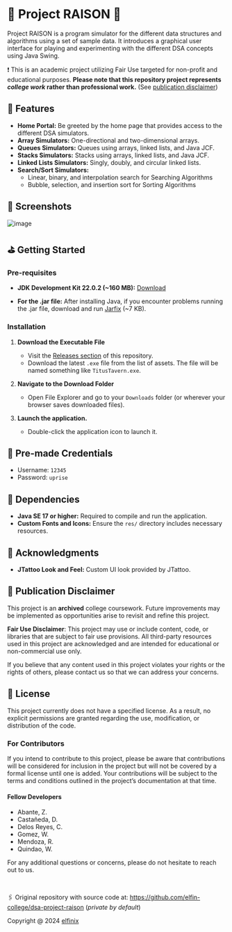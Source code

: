 # 🐲 Project RAISON 🐲

Project RAISON is a program simulator for the different data structures and algorithms using a set of sample data. It introduces a graphical user interface for playing and experimenting with the different DSA concepts using Java Swing.

❗ This is an academic project utilizing Fair Use targeted for non-profit and educational purposes. **Please note that this repository project represents _college work_ rather than professional work.** (See [publication disclaimer](#-publication-disclaimer))

## 🏁 Features

- **Home Portal:** Be greeted by the home page that provides access to the different DSA simulators.
- **Array Simulators:** One-directional and two-dimensional arrays.    
- **Queues Simulators:** Queues using arrays, linked lists, and Java JCF.
- **Stacks Simulators:** Stacks using arrays, linked lists, and Java JCF.
- **Linked Lists Simulators:** Singly, doubly, and circular linked lists.
- **Search/Sort Simulators:** 
    - Linear, binary, and interpolation search for Searching Algorithms
    - Bubble, selection, and insertion sort for Sorting Algorithms

## 📸 Screenshots

![image](https://github.com/user-attachments/assets/4c1b878d-f062-41d8-a639-d5254bab3770)

## ⛳ Getting Started

### Pre-requisites

- **JDK Development Kit 22.0.2 (~160 MB):** [Download](https://download.oracle.com/java/22/latest/jdk-22_windows-x64_bin.exe)

- **For the .jar file:** After installing Java, if you encounter problems running the .jar file, download and run [Jarfix](https://johann.loefflmann.net/downloads/jarfix.exe) (~7 KB).

### Installation

1. **Download the Executable File**
   - Visit the [Releases section](https://github.com/elfinix/dsa-ProjectRAISON/releases) of this repository.
   - Download the latest `.exe` file from the list of assets. The file will be named something like `TitusTavern.exe`.

2. **Navigate to the Download Folder**
   - Open File Explorer and go to your `Downloads` folder (or wherever your browser saves downloaded files).

3. **Launch the application.**
   - Double-click the application icon to launch it.
   
## 🤳 Pre-made Credentials

- Username: `12345`
- Password: `uprise`

## 🔁 Dependencies

- **Java SE 17 or higher:** Required to compile and run the application.
- **Custom Fonts and Icons:** Ensure the `res/` directory includes necessary resources.

## 🙌 Acknowledgments

- **JTattoo Look and Feel:** Custom UI look provided by JTattoo.

## 📜 Publication Disclaimer

This project is an **archived** college coursework. Future improvements may be implemented as opportunities arise to revisit and refine this project.

**Fair Use Disclaimer**: This project may use or include content, code, or libraries that are subject to fair use provisions. All third-party resources used in this project are acknowledged and are intended for educational or non-commercial use only.

If you believe that any content used in this project violates your rights or the rights of others, please contact us so that we can address your concerns.

## 🪪 License

This project currently does not have a specified license. As a result, no explicit permissions are granted regarding the use, modification, or distribution of the code.

### For Contributors

If you intend to contribute to this project, please be aware that contributions will be considered for inclusion in the project but will not be covered by a formal license until one is added. Your contributions will be subject to the terms and conditions outlined in the project’s documentation at that time.

#### Fellow Developers
- Abante, Z.
- Castañeda, D.
- Delos Reyes, C.
- Gomez, W.
- Mendoza, R.
- Quindao, W.

For any additional questions or concerns, please do not hesitate to reach out to us.

<br>

🖇️ Original repository with source code at: https://github.com/elfin-college/dsa-project-raison (_private by default_)

Copyright @ 2024 [elfinix](https://github.com/elfinix)

